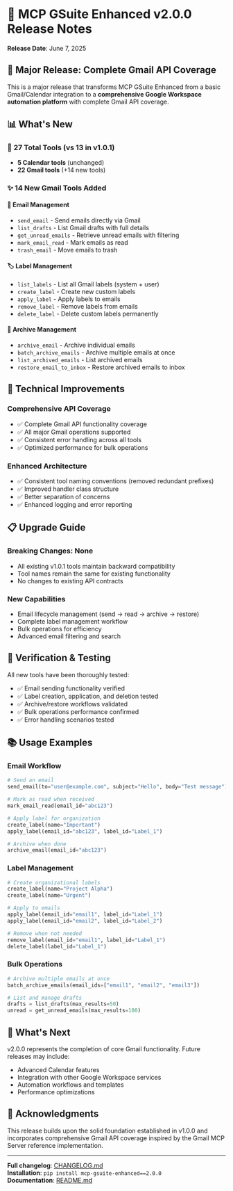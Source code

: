 # 🚀 MCP GSuite Enhanced v2.0.0 Release Notes

**Release Date**: June 7, 2025

## 🎉 Major Release: Complete Gmail API Coverage

This is a major release that transforms MCP GSuite Enhanced from a basic Gmail/Calendar integration to a **comprehensive Google Workspace automation platform** with complete Gmail API coverage.

## 📊 What's New

### 🎯 **27 Total Tools** (vs 13 in v1.0.1)
- **5 Calendar tools** (unchanged)
- **22 Gmail tools** (+14 new tools)

### ✨ **14 New Gmail Tools Added**

#### 📧 **Email Management**
- `send_email` - Send emails directly via Gmail
- `list_drafts` - List Gmail drafts with full details
- `get_unread_emails` - Retrieve unread emails with filtering
- `mark_email_read` - Mark emails as read
- `trash_email` - Move emails to trash

#### 🏷️ **Label Management** 
- `list_labels` - List all Gmail labels (system + user)
- `create_label` - Create new custom labels
- `apply_label` - Apply labels to emails
- `remove_label` - Remove labels from emails  
- `delete_label` - Delete custom labels permanently

#### 📁 **Archive Management**
- `archive_email` - Archive individual emails
- `batch_archive_emails` - Archive multiple emails at once
- `list_archived_emails` - List archived emails
- `restore_email_to_inbox` - Restore archived emails to inbox

## 🔧 **Technical Improvements**

### **Comprehensive API Coverage**
- ✅ Complete Gmail API functionality coverage
- ✅ All major Gmail operations supported
- ✅ Consistent error handling across all tools
- ✅ Optimized performance for bulk operations

### **Enhanced Architecture**
- ✅ Consistent tool naming conventions (removed redundant prefixes)
- ✅ Improved handler class structure
- ✅ Better separation of concerns
- ✅ Enhanced logging and error reporting

## 📋 **Upgrade Guide**

### **Breaking Changes**: None
- All existing v1.0.1 tools maintain backward compatibility
- Tool names remain the same for existing functionality
- No changes to existing API contracts

### **New Capabilities**
- Email lifecycle management (send → read → archive → restore)
- Complete label management workflow  
- Bulk operations for efficiency
- Advanced email filtering and search

## 🧪 **Verification & Testing**

All new tools have been thoroughly tested:
- ✅ Email sending functionality verified
- ✅ Label creation, application, and deletion tested
- ✅ Archive/restore workflows validated
- ✅ Bulk operations performance confirmed
- ✅ Error handling scenarios tested

## 📚 **Usage Examples**

### **Email Workflow**
```python
# Send an email
send_email(to="user@example.com", subject="Hello", body="Test message")

# Mark as read when received
mark_email_read(email_id="abc123")

# Apply label for organization
create_label(name="Important")
apply_label(email_id="abc123", label_id="Label_1")

# Archive when done
archive_email(email_id="abc123")
```

### **Label Management**
```python
# Create organizational labels
create_label(name="Project Alpha")
create_label(name="Urgent")

# Apply to emails
apply_label(email_id="email1", label_id="Label_1") 
apply_label(email_id="email2", label_id="Label_2")

# Remove when not needed
remove_label(email_id="email1", label_id="Label_1")
delete_label(label_id="Label_1")
```

### **Bulk Operations**
```python
# Archive multiple emails at once
batch_archive_emails(email_ids=["email1", "email2", "email3"])

# List and manage drafts
drafts = list_drafts(max_results=50)
unread = get_unread_emails(max_results=100)
```

## 🎯 **What's Next**

v2.0.0 represents the completion of core Gmail functionality. Future releases may include:
- Advanced Calendar features
- Integration with other Google Workspace services
- Automation workflows and templates
- Performance optimizations

## 🙏 **Acknowledgments**

This release builds upon the solid foundation established in v1.0.0 and incorporates comprehensive Gmail API coverage inspired by the Gmail MCP Server reference implementation.

---

**Full changelog**: [CHANGELOG.md](CHANGELOG.md)  
**Installation**: `pip install mcp-gsuite-enhanced==2.0.0`  
**Documentation**: [README.md](README.md) 